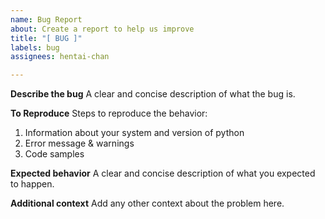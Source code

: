 ```yaml
---
name: Bug Report
about: Create a report to help us improve
title: "[ BUG ]"
labels: bug
assignees: hentai-chan

---
```


**Describe the bug**
A clear and concise description of what the bug is.

**To Reproduce**
Steps to reproduce the behavior:
1. Information about your system and version of python
2. Error message & warnings
3. Code samples

**Expected behavior**
A clear and concise description of what you expected to happen.

**Additional context**
Add any other context about the problem here.
